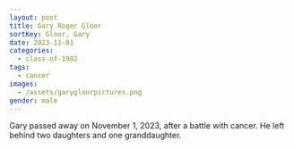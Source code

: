 ```yaml
---
layout: post
title: Gary Roger Gloor
sortKey: Gloor, Gary
date: 2023-11-01
categories:
  - class-of-1982
tags:
  - cancer
images:
  - /assets/garygloorpictures.png
gender: male
---
```

G﻿ary passed away on November 1, 2023, after a battle with cancer. He left behind two daughters and one granddaughter.